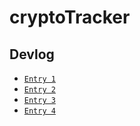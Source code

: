 # cryptoTracker
 



## Devlog

- [`Entry 1`](..%20cryptoTracker%20devlog%20entry1.md)
- [`Entry 2`](..%20cryptoTracker%20devlog%20entry2.md)
- [`Entry 3`](..%20cryptoTracker%20devlog%20entry3.md)
- [`Entry 4`](..%20cryptoTracker%20devlog%20entry4.md)